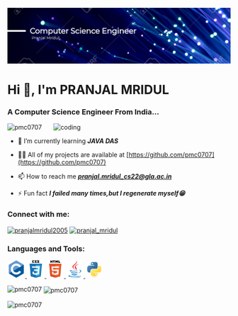 ![logo](https://github.com/pmc0707/pmc0707/blob/main/6604629fb132260013f4a344.jpg)
<h1 align="left">Hi 👋, I'm PRANJAL MRIDUL</h1>
<h3 align="left">A Computer Science Engineer From India...</h3>

<img align="right" alt="coding" width="400" src="https://th.bing.com/th/id/R.872a89ce9a8c2fcfceb048abe8a09a87?rik=GDfCPWbZCqIUvA&riu=http%3a%2f%2fbestanimations.com%2fComputers%2ffunny-homer-computer-animated-gif-38.gif&ehk=lGkt5xTa%2fVSDGO%2fXi0l8GfPGgNRdweZ74uwU2APiLUc%3d&risl=&pid=ImgRaw&r=0">

<p align="left"> <img src="https://komarev.com/ghpvc/?username=pmc0707&label=Profile%20views&color=0e75b6&style=flat" alt="pmc0707" /> </p>

- 🌱 I’m currently learning _**JAVA DAS**_

- 👨‍💻 All of my projects are available at [https://github.com/pmc0707](https://github.com/pmc0707)

- 📫 How to reach me _**pranjal.mridul_cs22@gla.ac.in**_

- ⚡ Fun fact _**I failed many times,but I regenerate myself😁**_

<h3 align="left">Connect with me:</h3>
<p align="left">
<a href="https://linkedin.com/in/pranjalmridul2005" target="blank"><img align="center" src="https://raw.githubusercontent.com/rahuldkjain/github-profile-readme-generator/master/src/images/icons/Social/linked-in-alt.svg" alt="pranjalmridul2005" height="30" width="40" /></a>
<a href="https://codeforces.com/profile/pranjal_mridul" target="blank"><img align="center" src="https://raw.githubusercontent.com/rahuldkjain/github-profile-readme-generator/master/src/images/icons/Social/codeforces.svg" alt="pranjal_mridul" height="30" width="40" /></a>
</p>

<h3 align="left">Languages and Tools:</h3>
<p align="left"> <a href="https://www.cprogramming.com/" target="_blank" rel="noreferrer"> <img src="https://raw.githubusercontent.com/devicons/devicon/master/icons/c/c-original.svg" alt="c" width="40" height="40"/> </a> <a href="https://www.w3schools.com/css/" target="_blank" rel="noreferrer"> <img src="https://raw.githubusercontent.com/devicons/devicon/master/icons/css3/css3-original-wordmark.svg" alt="css3" width="40" height="40"/> </a> <a href="https://www.w3.org/html/" target="_blank" rel="noreferrer"> <img src="https://raw.githubusercontent.com/devicons/devicon/master/icons/html5/html5-original-wordmark.svg" alt="html5" width="40" height="40"/> </a> <a href="https://www.java.com" target="_blank" rel="noreferrer"> <img src="https://raw.githubusercontent.com/devicons/devicon/master/icons/java/java-original.svg" alt="java" width="40" height="40"/> </a> <a href="https://www.python.org" target="_blank" rel="noreferrer"> <img src="https://raw.githubusercontent.com/devicons/devicon/master/icons/python/python-original.svg" alt="python" width="40" height="40"/> </a> </p>

<p><img align="left" src="https://github-readme-stats.vercel.app/api/top-langs?username=pmc0707&show_icons=true&locale=en&layout=compact" alt="pmc0707" /></p>

<p>&nbsp;<img align="center" src="https://github-readme-stats.vercel.app/api?username=pmc0707&show_icons=true&locale=en" alt="pmc0707" /></p>

<p><img align="center" src="https://github-readme-streak-stats.herokuapp.com/?user=pmc0707&" alt="pmc0707" /></p>
